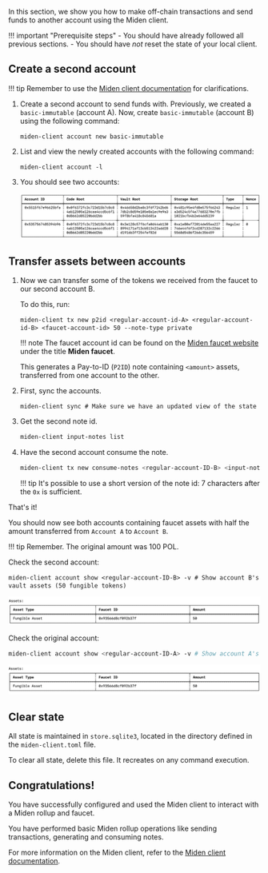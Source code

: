 In this section, we show you how to make off-chain transactions and send funds to another account using the Miden client. 

!!! important "Prerequisite steps"
    - You should have already followed all previous sections.
    - You should have *not* reset the state of your local client. 

## Create a second account

!!! tip
      Remember to use the [Miden client documentation](https://docs.polygon.technology/miden/miden-client/cli-reference/) for clarifications.

1. Create a second account to send funds with. Previously, we created a `basic-immutable` (account A). Now, create `basic-immutable` (account B) using the following command:

      ```shell
      miden-client account new basic-immutable
      ```

2. List and view the newly created accounts with the following command:

      ```shell
      miden-client account -l
      ```

3. You should see two accounts:

      ![Result of listing miden accounts](../../img/get-started/two-accounts.png)

## Transfer assets between accounts

1. Now we can transfer some of the tokens we received from the faucet to our second account B. 

    To do this, run:

    ```shell
    miden-client tx new p2id <regular-account-id-A> <regular-account-id-B> <faucet-account-id> 50 --note-type private
    ```

    !!! note
        The faucet account id can be found on the [Miden faucet website](https://ethdenver.polygonmiden.io/) under the title **Miden faucet**.

    This generates a Pay-to-ID (`P2ID`) note containing `<amount>` assets, transferred from one account to the other. 

2. First, sync the accounts.

    ```shell
    miden-client sync # Make sure we have an updated view of the state
    ```

3. Get the second note id.

    ```sh
    miden-client input-notes list 
    ```

4. Have the second account consume the note.

    ```sh
    miden-client tx new consume-notes <regular-account-ID-B> <input-note-id> --note-type private
    ```

    !!! tip
        It's possible to use a short version of the note id: 7 characters after the `0x` is sufficient.

That's it! 

You should now see both accounts containing faucet assets with half the amount transferred from `Account A` to `Account B`.

!!! tip
    Remember. The original amount was 100 POL.

Check the second account:

```shell
miden-client account show <regular-account-ID-B> -v # Show account B's vault assets (50 fungible tokens)
```

![Result of listing miden accounts](../../img/get-started/account-b.png)

Check the original account:

```sh
miden-client account show <regular-account-ID-A> -v # Show account A's vault assets (950 fungible tokens)
```

![Result of listing miden accounts](../../img/get-started/account-a.png)

## Clear state

All state is maintained in `store.sqlite3`, located in the directory defined in the `miden-client.toml` file. 

To clear all state, delete this file. It recreates on any command execution.

## Congratulations! 

You have successfully configured and used the Miden client to interact with a Miden rollup and faucet. 

You have performed basic Miden rollup operations like sending transactions, generating and consuming notes.

For more information on the Miden client, refer to the [Miden client documentation](https://docs.polygon.technology/miden/miden-client/).
